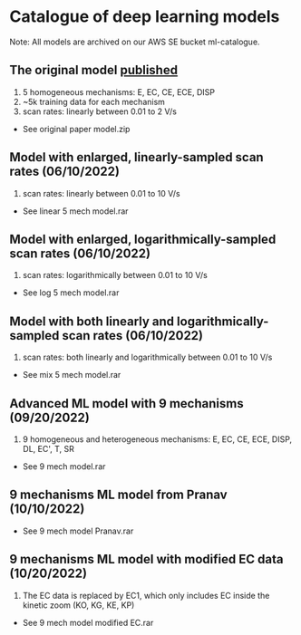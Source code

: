 # Catalogue of deep learning models 
Note: All models are archived on our AWS SE bucket ml-catalogue.
## The original model [published](https://pubs.acs.org/doi/10.1021/acsmeasuresciau.2c00045)
1. 5 homogeneous mechanisms: E, EC, CE, ECE, DISP
2. ~5k training data for each mechanism
3. scan rates: linearly between 0.01 to 2 V/s
- See original paper model.zip
## Model with enlarged, linearly-sampled scan rates (06/10/2022)
1. scan rates: linearly between 0.01 to 10 V/s
- See linear 5 mech model.rar
## Model with enlarged, logarithmically-sampled scan rates (06/10/2022)
1. scan rates: logarithmically between 0.01 to 10 V/s
- See log 5 mech model.rar
## Model with both linearly and logarithmically-sampled scan rates (06/10/2022)
1. scan rates: both linearly and logarithmically between 0.01 to 10 V/s
- See mix 5 mech model.rar
## Advanced ML model with 9 mechanisms (09/20/2022)
1. 9 homogeneous and heterogeneous mechanisms: E, EC, CE, ECE, DISP, DL, EC', T, SR
- See 9 mech model.rar

## 9 mechanisms ML model from Pranav (10/10/2022)
- See 9 mech model Pranav.rar
##  9 mechanisms ML model with modified EC data (10/20/2022)
1. The EC data is replaced by EC1, which only includes EC inside the kinetic zoom (KO, KG, KE, KP)
- See 9 mech model modified EC.rar
